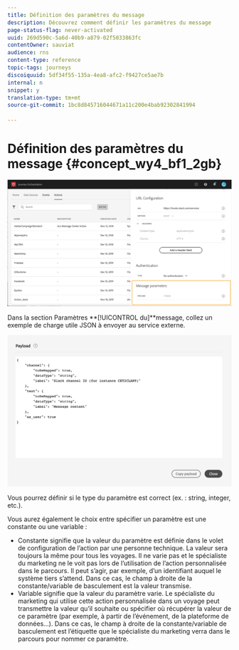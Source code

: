 ```yaml
---
title: Définition des paramètres du message
description: Découvrez comment définir les paramètres du message
page-status-flag: never-activated
uuid: 269d590c-5a6d-40b9-a879-02f5033863fc
contentOwner: sauviat
audience: rns
content-type: reference
topic-tags: journeys
discoiquuid: 5df34f55-135a-4ea8-afc2-f9427ce5ae7b
internal: n
snippet: y
translation-type: tm+mt
source-git-commit: 1bc8d845716044671a11c200e4bab92302841994

---
```



# Définition des paramètres du message {#concept_wy4_bf1_2gb}

![](../assets/messageparameterssection.png)

Dans la section Paramètres **[!UICONTROL du]**message, collez un exemple de charge utile JSON à envoyer au service externe.


![](../assets/customactionpayloadmessage.png)

Vous pourrez définir si le type du paramètre est correct (ex. : string, integer, etc.).

Vous aurez également le choix entre spécifier un paramètre est une constante ou une variable :

* Constante signifie que la valeur du paramètre est définie dans le volet de configuration de l’action par une personne technique. La valeur sera toujours la même pour tous les voyages. Il ne varie pas et le spécialiste du marketing ne le voit pas lors de l’utilisation de l’action personnalisée dans le parcours. Il peut s’agir, par exemple, d’un identifiant auquel le système tiers s’attend. Dans ce cas, le champ à droite de la constante/variable de basculement est la valeur transmise.
* Variable signifie que la valeur du paramètre varie. Le spécialiste du marketing qui utilise cette action personnalisée dans un voyage peut transmettre la valeur qu’il souhaite ou spécifier où récupérer la valeur de ce paramètre (par exemple, à partir de l’événement, de la plateforme de données...). Dans ce cas, le champ à droite de la constante/variable de basculement est l’étiquette que le spécialiste du marketing verra dans le parcours pour nommer ce paramètre.
